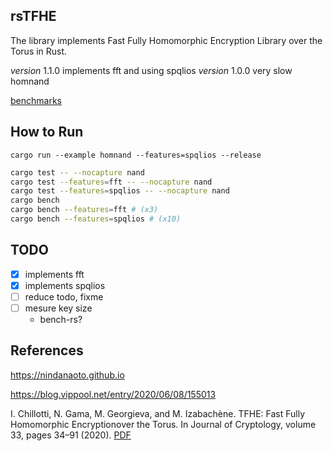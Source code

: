 ## rsTFHE
The library implements Fast Fully Homomorphic Encryption Library over the Torus in Rust.

*version* 1.1.0 implements fft and using spqlios
*version* 1.0.0 very slow homnand

[benchmarks](https://hamadakafu.github.io/rsTFHE/report/index.html)

## How to Run
```
cargo run --example homnand --features=spqlios --release
```

```sh
cargo test -- --nocapture nand
cargo test --features=fft -- --nocapture nand
cargo test --features=spqlios -- --nocapture nand
cargo bench
cargo bench --features=fft # (x3)
cargo bench --features=spqlios # (x10)
```

## TODO
- [x] implements fft
- [x] implements spqlios
- [ ] reduce todo, fixme
- [ ] mesure key size
  - bench-rs?

## References
https://nindanaoto.github.io

https://blog.vippool.net/entry/2020/06/08/155013

I. Chillotti, N. Gama, M. Georgieva, and M. Izabachène. TFHE: Fast Fully Homomorphic Encryptionover the Torus. In Journal of Cryptology, volume 33, pages 34–91 (2020). [<span>PDF</span>](https://eprint.iacr.org/2018/421.pdf)

